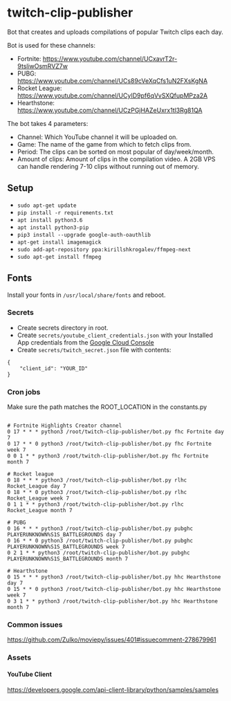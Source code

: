 # twitch-clip-publisher
Bot that creates and uploads compilations of popular Twitch clips each day.

Bot is used for these channels: 
- Fortnite: https://www.youtube.com/channel/UCxavrT2r-9tsliwOsmRVZ7w
- PUBG: https://www.youtube.com/channel/UCs89cVeXqCfs1uN2FXsKgNA
- Rocket League: https://www.youtube.com/channel/UCyID9pf6qVvSXQfupMPza2A
- Hearthstone: https://www.youtube.com/channel/UCzPGjHAZeUxrx1tl3Rg81QA

The bot takes 4 parameters:
- Channel: Which YouTube channel it will be uploaded on.
- Game: The name of the game from which to fetch clips from.
- Period: The clips can be sorted on most popular of day/week/month.
- Amount of clips: Amount of clips in the compilation video. A 2GB VPS can handle rendering 7-10 clips without running out of memory.

## Setup

- ```sudo apt-get update```
- ```pip install -r requirements.txt```
- ```apt install python3.6```
- ```apt install python3-pip```
- ```pip3 install --upgrade google-auth-oauthlib```
- ```apt-get install imagemagick```
- ```sudo add-apt-repository ppa:kirillshkrogalev/ffmpeg-next```
- ```sudo apt-get install ffmpeg```

## Fonts
Install your fonts in `/usr/local/share/fonts` and reboot.

### Secrets

- Create secrets directory in root.
- Create `secrets/youtube_client_credentials.json` with your Installed App credentials from the [Google Cloud Console](https://console.cloud.google.com/apis/credentials)
- Create `secrets/twitch_secret.json` file with contents:
```
{
    "client_id": "YOUR_ID"
}
``` 

### Cron jobs
Make sure the path matches the ROOT_LOCATION in the constants.py
```

# Fortnite Highlights Creator channel
0 17 * * * python3 /root/twitch-clip-publisher/bot.py fhc Fortnite day 7
0 17 * * 0 python3 /root/twitch-clip-publisher/bot.py fhc Fortnite week 7
0 0 1 * * python3 /root/twitch-clip-publisher/bot.py fhc Fortnite month 7

# Rocket league
0 18 * * * python3 /root/twitch-clip-publisher/bot.py rlhc Rocket_League day 7
0 18 * * 0 python3 /root/twitch-clip-publisher/bot.py rlhc Rocket_League week 7
0 1 1 * * python3 /root/twitch-clip-publisher/bot.py rlhc Rocket_League month 7

# PUBG
0 16 * * * python3 /root/twitch-clip-publisher/bot.py pubghc PLAYERUNKNOWN%S1S_BATTLEGROUNDS day 7
0 16 * * 0 python3 /root/twitch-clip-publisher/bot.py pubghc PLAYERUNKNOWN%S1S_BATTLEGROUNDS week 7
0 2 1 * * python3 /root/twitch-clip-publisher/bot.py pubghc PLAYERUNKNOWN%S1S_BATTLEGROUNDS month 7

# Hearthstone
0 15 * * * python3 /root/twitch-clip-publisher/bot.py hhc Hearthstone day 7
0 15 * * 0 python3 /root/twitch-clip-publisher/bot.py hhc Hearthstone week 7
0 3 1 * * python3 /root/twitch-clip-publisher/bot.py hhc Hearthstone month 7

```

### Common issues
https://github.com/Zulko/moviepy/issues/401#issuecomment-278679961

### Assets
#### YouTube Client
https://developers.google.com/api-client-library/python/samples/samples